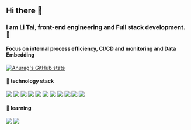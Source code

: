 ## Hi there 👋
### I am Li Tai, front-end engineering and Full stack development. 🤯
#### Focus on internal process efficiency, CI/CD and monitoring and Data Embedding
[![Anurag's GitHub stats](https://github-readme-stats.vercel.app/api?username=CNlitai&count_private=true&show_icons=true&theme=tokyonight)](https://github.com/anuraghazra/github-readme-stats)
 
  #### 🔧 technology stack
<span><img src="https://img.shields.io/badge/typescript-%23007ACC.svg?style=for-the-badge&logo=typescript&logoColor=white"/></span>
<span><img src="https://img.shields.io/badge/vuejs-%2335495e.svg?style=for-the-badge&logo=vuedotjs&logoColor=%234FC08D"/></span>
<img src="https://img.shields.io/badge/nuxt.js-%2300C58E.svg?style=for-the-badge&logo=nuxt.js&logoColor=white"/>
<img src="https://img.shields.io/badge/node.js-6DA55F?style=for-the-badge&logo=node.js&logoColor=white"/>
<img src="https://img.shields.io/badge/nestjs-%23E0234E.svg?style=for-the-badge&logo=nestjs&logoColor=white"/>
<img src="https://img.shields.io/badge/express.js-%23404d59.svg?style=for-the-badge"/>
<img src="https://img.shields.io/badge/webpack-%238DD6F9.svg?style=for-the-badge&logo=webpack&logoColor=black"/>
<img src="https://img.shields.io/badge/vite-%2335495e.svg?style=for-the-badge&logo=vite&logoColor=%234FC08D"/>
<img src="https://img.shields.io/badge/graphql-%23E10098.svg?style=for-the-badge&logo=graphql&logoColor=white"/>
<img src="https://img.shields.io/badge/vueuse-%2335495e.svg?style=for-the-badge&logo=vuedotjs&logoColor=%234FC08D"/>
<img src="https://img.shields.io/badge/tailwind-%2338B2AC.svg?style=for-the-badge&logo=tailwind-css&logoColor=white"/>


#### 👾 learning
<span><img src="https://img.shields.io/badge/react-%2320232a.svg?style=for-the-badge&logo=react&logoColor=%2361DAFB"/></span>
<img src="https://img.shields.io/badge/next.js-000000?style=for-the-badge&logo=next.js&logoColor=white"/>

